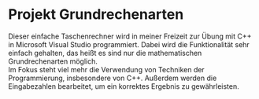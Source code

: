 # Projekt Grundrechenarten
Dieser einfache Taschenrechner wird in meiner Freizeit zur Übung mit C++ in Microsoft Visual Studio programmiert. Dabei wird die Funktionalität sehr einfach gehalten, das heißt es sind nur die mathematischen Grundrechenarten möglich. \
Im Fokus steht viel mehr die Verwendung von Techniken der Programmierung, insbesondere von C++. Außerdem werden die Eingabezahlen bearbeitet, um ein korrektes Ergebnis zu gewährleisten.
